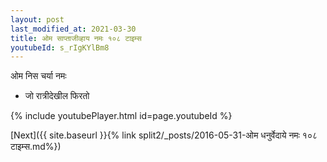 ```yaml
---
layout: post
last_modified_at: 2021-03-30
title: ओम साप्ताजीव्हाय नमः १०८ टाइम्स
youtubeId: s_rIgKYlBm8
---
```

 
 
 ओम निस चर्या नमः  
 
 -  जो रात्रीदेखील फिरतो 
 
  
 
  
 
 
 
 
 
 


{% include youtubePlayer.html id=page.youtubeId %}
 
[Next]({{ site.baseurl }}{% link  split2/_posts/2016-05-31-ओम धनुर्वेदाये नमः १०८ टाइम्स.md%})
 
